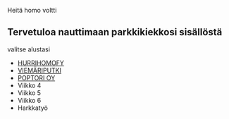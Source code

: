 Heitä homo voltti
## Tervetuloa nauttimaan parkkikiekkosi sisällöstä
valitse alustasi


- [HURRIHOMOFY](https://open.spotify.com/album/66rQzTqQm0vPJOLD5YveAA) 
- [VIEMÄRIPUTKI](https://www.youtube.com/playlist?list=PL9RFH1XmLdxP99dh7NEyfkgNWM8AICs0w) 
- [POPTORI OY](https://www.poptori.fi/)
- Viikko 4
- Viikko 5
- Viikko 6
- Harkkatyö

